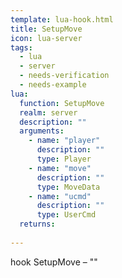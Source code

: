 ```yaml
---
template: lua-hook.html
title: SetupMove
icon: lua-server
tags:
  - lua
  - server
  - needs-verification
  - needs-example
lua:
  function: SetupMove
  realm: server
  description: ""
  arguments:
    - name: "player"
      description: ""
      type: Player
    - name: "move"
      description: ""
      type: MoveData
    - name: "ucmd"
      description: ""
      type: UserCmd
  returns:
    
---
```


<div class="lua__search__keywords">
hook SetupMove &#x2013; ""
</div>
